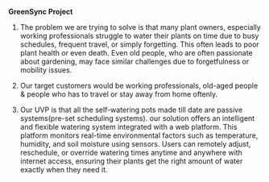 **GreenSync Project**

1) The problem we are trying to solve is that many plant owners, especially working professionals struggle to water their plants on time due to busy schedules, frequent travel, or simply forgetting. This often leads to poor plant health or even death. Even old people, who are often passionate about gardening, may face similar challenges due to forgetfulness or mobility issues.

2) Our target customers would be working professionals, old-aged people & people who has to travel or stay away from home oftenly.

3) Our UVP is that all the self-watering pots made till date are passive systems(pre-set scheduling systems). our solution offers an intelligent and flexible watering system integrated with a web platform. This platform monitors real-time environmental factors such as temperature, humidity, and soil moisture using sensors. Users can remotely adjust, reschedule, or override watering times anytime and anywhere with internet access, ensuring their plants get the right amount of water exactly when they need it.

